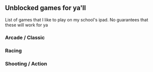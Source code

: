 ## Unblocked games for ya'll

List of games that I like to play on my school's ipad. No guarantees that these will work for ya

### Arcade / Classic


### Racing 

### Shooting / Action
